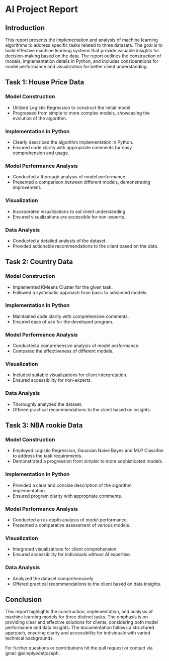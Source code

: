 # AI Project Report

## Introduction

This report presents the implementation and analysis of machine learning algorithms to address specific tasks related to three datasets. The goal is to build effective machine learning systems that provide valuable insights for decision-making based on the data. The report outlines the construction of models, implementation details in Python, and includes considerations for model performance and visualization for better client understanding.

## Task 1: House Price Data

### Model Construction
- Utilized Logistic Regression to construct the initial model.
- Progressed from simple to more complex models, showcasing the evolution of the algorithm.

### Implementation in Python
- Clearly described the algorithm implementation in Python.
- Ensured code clarity with appropriate comments for easy comprehension and usage.

### Model Performance Analysis
- Conducted a thorough analysis of model performance.
- Presented a comparison between different models, demonstrating improvement.

### Visualization
- Incorporated visualizations to aid client understanding.
- Ensured visualizations are accessible for non-experts.

### Data Analysis
- Conducted a detailed analysis of the dataset.
- Provided actionable recommendations to the client based on the data.

## Task 2: Country Data

### Model Construction
- Implemented KMeans Cluster for the given task.
- Followed a systematic approach from basic to advanced models.

### Implementation in Python
- Maintained code clarity with comprehensive comments.
- Ensured ease of use for the developed program.

### Model Performance Analysis
- Conducted a comprehensive analysis of model performance.
- Compared the effectiveness of different models.

### Visualization
- Included suitable visualizations for client interpretation.
- Ensured accessibility for non-experts.

### Data Analysis
- Thoroughly analyzed the dataset.
- Offered practical recommendations to the client based on insights.

## Task 3: NBA rookie Data

### Model Construction
- Employed Logistic Regression, Gaussian Naive Bayes and MLP Classifier to address the task requirements.
- Demonstrated a progression from simpler to more sophisticated models.

### Implementation in Python
- Provided a clear and concise description of the algorithm implementation.
- Ensured program clarity with appropriate comments.

### Model Performance Analysis
- Conducted an in-depth analysis of model performance.
- Presented a comparative assessment of various models.

### Visualization
- Integrated visualizations for client comprehension.
- Ensured accessibility for individuals without AI expertise.

### Data Analysis
- Analyzed the dataset comprehensively.
- Offered practical recommendations to the client based on data insights.

## Conclusion

This report highlights the construction, implementation, and analysis of machine learning models for three distinct tasks. The emphasis is on providing clear and effective solutions for clients, considering both model performance and data insights. The documentation follows a structured approach, ensuring clarity and accessibility for individuals with varied technical backgrounds.

For further questions or contributions hit the pull request or contact via gmail @simplyedetjoseph.